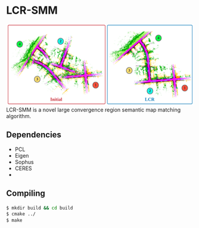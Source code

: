 # LCR-SMM
<img src="https://github.com/zqxbit/videos/blob/main/multi-robot0707.png" width="750">
LCR-SMM is a novel large convergence region semantic map matching algorithm.

## Dependencies
- PCL
- Eigen
- Sophus
- CERES
- 
## Compiling

```bash
$ mkdir build && cd build
$ cmake ../
$ make
```

